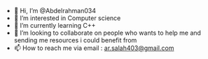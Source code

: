 - 👋 Hi, I’m @Abdelrahman034
- 👀 I’m interested in Computer science 
- 🌱 I’m currently learning C++
- 💞️ I’m looking to collaborate on people who wants to help me and sending me resources i could benefit from 
- 📫 How to reach me via email : ar.salah403@gmail.com

<!---
Abdelrahman034/Abdelrahman034 is a ✨ special ✨ repository because its `README.md` (this file) appears on your GitHub profile.
You can click the Preview link to take a look at your changes.
--->
